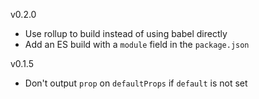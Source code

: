 v0.2.0

* Use rollup to build instead of using babel directly
* Add an ES build with a `module` field in the `package.json`

v0.1.5

* Don't output `prop` on `defaultProps` if `default` is not set
